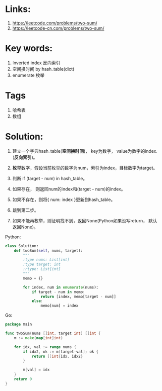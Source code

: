 # Links:
1. https://leetcode.com/problems/two-sum/
2. https://leetcode-cn.com/problems/two-sum/

# Key words:
1. Inverted index 反向索引
2. 空间换时间 by hash_table(dict)
3. enumerate 枚举

# Tags
1. 哈希表
2. 数组

# Solution:
1. 建立一个字典hash_table(**空间换时间**)， key为数字， value为数字的index. (**反向索引**)。
2. **枚举**数字，假设当前枚举的数字为num，索引为index，目标数字为target。 

3. 判断 if (target - num) in hash_table。
4. 如果存在， 则返回num的index和(target - num)的index。 
5. 如果不存在，则将{ num: index }更新到hash_table。
6. 跳到第二步。
7. 如果不能再枚举，则证明找不到，返回None(Python如果没写return， 默认返回None)。

Python:
```python
class Solution:
    def twoSum(self, nums, target):
        """
        :type nums: List[int]
        :type target: int
        :rtype: List[int]
        """
        memo = {}

        for index, num in enumerate(nums):
            if target - num in memo:
                return [index, memo[target - num]]
            else:
                memo[num] = index
```

Go:
```go
package main

func twoSum(nums []int, target int) []int {
	m := make(map[int]int)

	for idx, val := range nums {
		if idx2, ok := m[target-val]; ok {
			return []int{idx, idx2}
		}

		m[val] = idx
	}
	return 0
}

```